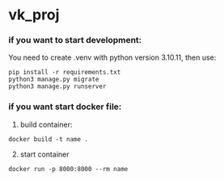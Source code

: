 # vk_proj

### if you want to start development:
You need to create .venv with python version 3.10.11, then use:
```
pip install -r requirements.txt
python3 manage.py migrate
python3 manage.py runserver
```

### if you want start docker file:

1) build container:

```
docker build -t name .
```

2) start container
```
docker run -p 8000:8000 --rm name
```